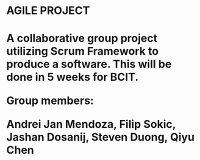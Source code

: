 <h1>AGILE PROJECT<h1>

<p>A collaborative group project utilizing Scrum Framework to produce a software. This will be done in 5 weeks for BCIT.</p>


<p>Group members:</p>

Andrei Jan Mendoza,
Filip Sokic,
Jashan Dosanij,
Steven Duong,
Qiyu Chen
